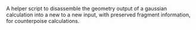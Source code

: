 A helper script to disassemble the geometry output of a gaussian calculation into a new to a new input, with preserved fragment information, for counterpoise calculations. 